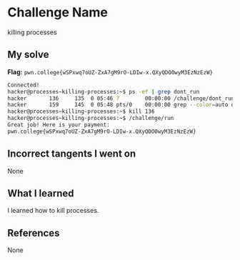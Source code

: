 # Challenge Name
killing processes

## My solve
**Flag:** `pwn.college{wSPxwq7oUZ-ZxA7gM9rO-LDIw-x.QXyQDO0wyM3EzNzEzW}`

```bash
Connected!
hacker@processes~killing-processes:~$ ps -ef | grep dont_run
hacker       136     135  0 05:46 ?        00:00:00 /challenge/dont_run
hacker       159     145  0 05:48 pts/0    00:00:00 grep --color=auto dont_run
hacker@processes~killing-processes:~$ kill 136
hacker@processes~killing-processes:~$ /challenge/run
Great job! Here is your payment:
pwn.college{wSPxwq7oUZ-ZxA7gM9rO-LDIw-x.QXyQDO0wyM3EzNzEzW}
```
## Incorrect tangents I went on
None

## What I learned
I learned how to kill processes.

## References 
None
